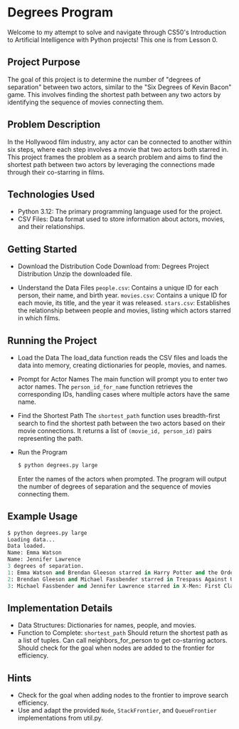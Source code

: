 # Degrees Program
Welcome to my attempt to solve and navigate through CS50's Introduction to Artificial Intelligence with Python projects! This one is from Lesson 0.

## Project Purpose
The goal of this project is to determine the number of "degrees of separation" between two actors, similar to the "Six Degrees of Kevin Bacon" game. This involves finding the shortest path between any two actors by identifying the sequence of movies connecting them.

## Problem Description
In the Hollywood film industry, any actor can be connected to another within six steps, where each step involves a movie that two actors both starred in. This project frames the problem as a search problem and aims to find the shortest path between two actors by leveraging the connections made through their co-starring in films.

## Technologies Used
- Python 3.12: The primary programming language used for the project.
- CSV Files: Data format used to store information about actors, movies, and their relationships.

## Getting Started
- Download the Distribution Code
    Download from: Degrees Project Distribution
    Unzip the downloaded file.

- Understand the Data Files
    ```people.csv```: Contains a unique ID for each person, their name, and birth year.
    ```movies.csv```: Contains a unique ID for each movie, its title, and the year it was released.
    ```stars.csv```: Establishes the relationship between people and movies, listing which actors starred in which films.

## Running the Project

- Load the Data
    The load_data function reads the CSV files and loads the data into memory, creating dictionaries for people, movies, and names.

- Prompt for Actor Names
    The main function will prompt you to enter two actor names. The ```person_id_for_name``` function retrieves the corresponding IDs, handling cases where multiple actors have the same name.

- Find the Shortest Path
    The ```shortest_path``` function uses breadth-first search to find the shortest path between the two actors based on their movie connections. It returns a list of ```(movie_id, person_id)``` pairs representing the path.

- Run the Program
    ```python
    $ python degrees.py large
    ```
    Enter the names of the actors when prompted. The program will output the number of degrees of separation and the sequence of movies connecting them.
  
## Example Usage

```python
$ python degrees.py large
Loading data...
Data loaded.
Name: Emma Watson
Name: Jennifer Lawrence
3 degrees of separation.
1: Emma Watson and Brendan Gleeson starred in Harry Potter and the Order of the Phoenix
2: Brendan Gleeson and Michael Fassbender starred in Trespass Against Us
3: Michael Fassbender and Jennifer Lawrence starred in X-Men: First Class
```

## Implementation Details
- Data Structures: Dictionaries for names, people, and movies.
- Function to Complete: ```shortest_path```
    Should return the shortest path as a list of tuples.
    Can call neighbors_for_person to get co-starring actors.
    Should check for the goal when nodes are added to the frontier for efficiency.

## Hints
- Check for the goal when adding nodes to the frontier to improve search efficiency.
- Use and adapt the provided ```Node```, ```StackFrontier```, and ```QueueFrontier``` implementations from util.py.
